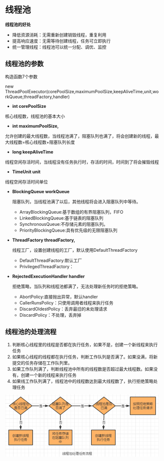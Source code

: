 # 线程池



**线程池的好处**

* 降低资源消耗：无需重新创建销毁线程，重复利用
* 提高响应速度：无需等待创建线程，任务可立即执行
* 统一管理线程：线程池可以统一分配、调优、监控



## 线程池的参数

构造函数7个参数

new ThreadPoolExecutor(corePoolSize,maximumPoolSize,keepAliveTime,unit,workQueue,threadFactory,handler)

* **int corePoolSize**

核心线程数，线程池的基本大小

* **int maximumPoolSize,**

允许创建的最大线程数，当线程池满了，阻塞队列也满了，将会创建新的线程，最大线程数=核心线程数+阻塞队列长度

* **long keepAliveTime**

线程空闲存活时间，当线程没有任务执行时，存活的时间，时间到了将会摧毁线程

* **TimeUnit unit**

线程空闲存活时间单位

* **BlockingQueue<Runnable> workQueue**

  阻塞队列，当线程池满了以后，其他线程将会进入阻塞队列中等待。

  * ArrayBlockingQueue:基于数组的有界阻塞队列，FIFO
  * LinkedBlockingQueue:基于链表的阻塞队列
  * SynchronousQueue:不存储元素的阻塞队列。
  * PriorityBlockingQueue:具有优先级的无限阻塞队列

* **ThreadFactory threadFactory,**

  线程工厂，设置创建线程的工厂，默认使用DefaultThreadFactory

  * DefaultThreadFactory:默认工厂
  * PrivilegedThreadFactory：

* **RejectedExecutionHandler handler**

  拒绝策略，当队列和线程池都满了，无法处理新任务时的拒绝策略。

  * AbortPolicy:直接抛出异常，默认handler
  * CallerRunsPolicy：只使用调用者线程来执行任务
  * DiscardOldestPolicy：丢弃最旧的未处理请求
  * DiscardPolicy：不处理，丢弃掉



## 线程池的处理流程

1. 判断核心线程里的线程是否都在执行任务，如果不是，创建一个新线程来执行任务
2. 如果核心线程的线程都在执行任务，判断工作队列是否满了。如果没满，将新提交的任务存储在工作队列里。
3. 如果工作队列满了，判断线程池中所有的线程数是否超过最大线程数。如果没有，创建一个新的线程来执行任务
4. 如果线工作队列满了，线程池中的线程数达到最大线程数了，执行拒绝策略处理任务

![image-20210413165345318](image-20210413165345318.png)